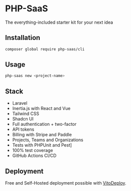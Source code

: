 # PHP-SaaS

The everything-included starter kit for your next idea

## Installation

```bash
composer global require php-saas/cli
```

## Usage

```bash
php-saas new <project-name>
```

## Stack

- Laravel
- Inertia.js with React and Vue
- Tailwind CSS
- Shadcn UI
- Full authentication + two-factor
- API tokens
- Billing with Stripe and Paddle
- Projects, Teams and Organizations
- Tests with PHPUnit and Pest]
- 100% test coverage
- GitHub Actions CI/CD

## Deployment

Free and Self-Hosted deployment possible with [VitoDeploy](https://vitodeploy.com).
